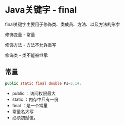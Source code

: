 # Java关键字 - final

final关键字主要用于修饰类、类成员、方法、以及方法的形参

修饰变量 - 常量

修饰方法 - 方法不允许重写

修饰类 - 类不能被继承

## 常量

```java
public static final double PI=3.14;
```

- public ：访问权限最大
- static ：内存中只有一份
- final  ：是一个常量
- 常量名大写
- 必须初赋值。

























